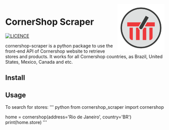<img src="https://github.com/victor-soeiro/Cornershop-Scraper/blob/main/src/cornershop_scraper_logo.png?raw=true" width=150 height=150 align="right">

CornerShop Scraper
=================
[![LICENCE](https://img.shields.io/github/license/victor-soeiro/cornershop-scraper)](https://github.com/victor-soeiro/cornershop-scraper/blob/main/LICENSE)

cornershop-scraper is a python package to use the front-end API of Cornershop website to retrieve stores and products.
It works for all Cornershop countries, as Brazil, United States, Mexico, Canada and etc.

Install
-------

Usage
-----

To search for stores:
''' python
from cornershop_scraper import cornershop

home = cornershop(address='Rio de Janeiro', country='BR')
print(home.store)
'''
